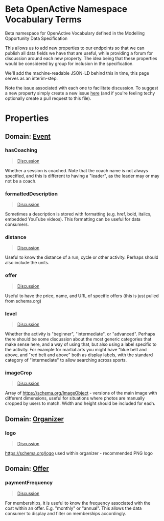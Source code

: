 # Beta OpenActive Namespace Vocabulary Terms
Beta namespace for OpenActive Vocabulary defined in the Modelling Opportunity Data Specification

This allows us to add new properties to our endpoints so that we can publish all data fields we have that are useful, while providing a forum for discussion around each new property. The idea being that these properties would be considered by group for inclusion in the specification.

We'll add the machine-readable JSON-LD behind this in time, this page serves as an interim-step.

Note the issue associated with each one to facilitate discussion. To suggest a new property simply create a new issue [here](https://github.com/openactive/ns-beta/issues) (and if you're feeling techy optionally create a pull request to this file).

# Properties

## Domain: [Event](http://schema.org/Event) 

### hasCoaching

> [Discussion](https://github.com/openactive/ns-beta/issues/1)

Whether a session is coached. Note that the coach name is not always specified, and this is different to having a "leader", as the leader may or may not be a coach.

### formattedDescription

> [Discussion](https://github.com/openactive/ns-beta/issues/2)

Sometimes a description is stored with formatting (e.g. href, bold, italics, embedded YouTube videos). This formatting can be useful for data consumers.

### distance

> [Discussion](https://github.com/openactive/ns-beta/issues/3)

Useful to know the distance of a run, cycle or other activity. Perhaps should also include the units.

### offer

> [Discussion](https://github.com/openactive/ns-beta/issues/4)

Useful to have the price, name, and URL of specific offers (this is just pulled from schema.org)

### level

> [Discussion](https://github.com/openactive/ns-beta/issues/6)

Whether the activity is "beginner", "intermediate", or "advanced". Perhaps there should be some discussion about the most generic categories that make sense here, and a way of using that, but also using a label specific to the activity. For example for martial arts you might have "blue belt and above, and "red belt and above" both as display labels, with the standard category of "intermediate" to allow searching across sports.

### imageCrop

> [Discussion](https://github.com/openactive/ns-beta/issues/7)

Array of https://schema.org/ImageObject - versions of the main image with different dimensions, useful for situations where photos are manually cropped by users to match. Width and height should be included for each.


## Domain: [Organizer](http://schema.org/Organizer)  

### logo

> [Discussion](https://github.com/openactive/ns-beta/issues/8)

https://schema.org/logo used within organizer - recommended PNG logo


## Domain: [Offer](http://schema.org/Offer)

### paymentFrequency

> [Discussion](https://github.com/openactive/ns-beta/issues/5)

For memberships, it is useful to know the frequency associated with the cost within an offer. E.g. "monthly" or "annual". This allows the data consumer to display and filter on memberships accordingly.
